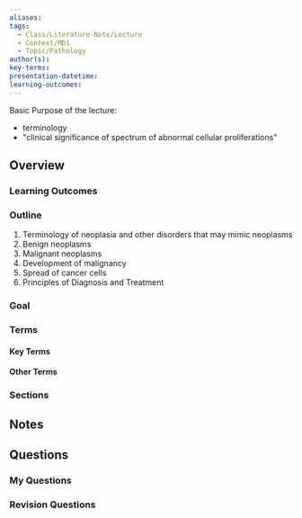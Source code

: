 ```yaml
---
aliases: 
tags:
  - Class/Literature-Note/Lecture
  - Context/MD1
  - Topic/Pathology
author(s): 
key-terms: 
presentation-datetime: 
learning-outcomes:
---
```


Basic Purpose of the lecture:
- terminology
- "clinical significance of spectrum of abnormal cellular proliferations"
## Overview
### Learning Outcomes

### Outline
1. Terminology of neoplasia and other disorders that may mimic neoplasms
2. Benign neoplasms
3. Malignant neoplasms
4. Development of malignancy
5. Spread of cancer cells
6. Principles of Diagnosis and Treatment
### Goal

### Terms
#### Key Terms

#### Other Terms

### Sections


## Notes


## Questions

### My Questions
### Revision Questions




